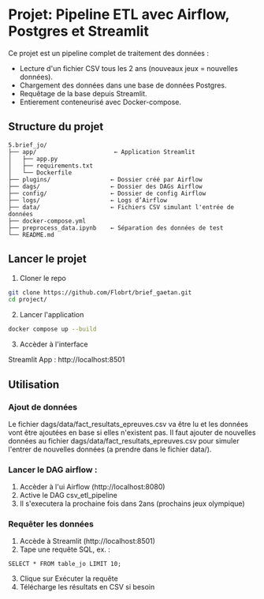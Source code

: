# Projet: Pipeline ETL avec Airflow, Postgres et Streamlit 

Ce projet est un pipeline complet de traitement des données : 
 - Lecture d'un fichier CSV tous les 2 ans (nouveaux jeux = nouvelles données).
 - Chargement des données dans une base de données Postgres.
 - Requêtage de la base depuis Streamlit.
 - Entierement conteneurisé avec Docker-compose. 


## Structure du projet 

```plaintext
5.brief_jo/
├── app/                      ← Application Streamlit
│   ├── app.py
│   ├── requirements.txt
│   └── Dockerfile
├── plugins/                 ← Dossier créé par Airflow
├── dags/                    ← Dossier des DAGs Airflow
├── config/                  ← Dossier de config Airflow
├── logs/                    ← Logs d’Airflow
├── data/                    ← Fichiers CSV simulant l'entrée de données
├── docker-compose.yml
├── preprocess_data.ipynb    ← Séparation des données de test
└── README.md
```

## Lancer le projet

1. Cloner le repo

```bash
git clone https://github.com/Flobrt/brief_gaetan.git
cd project/
```

2. Lancer l'application

```bash
docker compose up --build
```

3. Accèder à l'interface 

Streamlit App : http://localhost:8501

## Utilisation

### Ajout de données
Le fichier dags/data/fact_resultats_epreuves.csv va être lu et les données vont être ajoutées en base si elles n'existent pas. 
Il faut ajouter de nouvelles données au fichier dags/data/fact_resultats_epreuves.csv pour simuler l'entrer de nouvelles données (a prendre dans le fichier data/). 

### Lancer le DAG airflow :
1. Accèder à l'ui Airflow (http://localhost:8080)
2. Active le DAG csv_etl_pipeline
3. Il s'executera la prochaine fois dans 2ans (prochains jeux olympique)

###  Requêter les données
1. Accède à Streamlit (http://localhost:8501)
2. Tape une requête SQL, ex. :
```
SELECT * FROM table_jo LIMIT 10;
```
3. Clique sur Exécuter la requête
4. Télécharge les résultats en CSV si besoin
